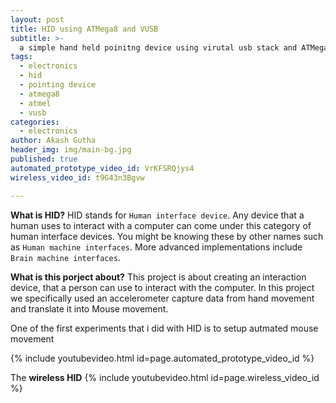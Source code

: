 ```yaml
---
layout: post
title: HID using ATMega8 and VUSB
subtitle: >-
  a simple hand held poinitng device using virutal usb stack and ATMega8
tags:
  - electronics
  - hid
  - pointing device
  - atmega8
  - atmel
  - vusb
categories:
  - electronics
author: Akash Gutha
header_img: img/main-bg.jpg
published: true
automated_prototype_video_id: VrKFSRQjys4
wireless_video_id: t9G43n3Bgvw

---
```

__What is HID?__
HID stands for `Human interface device`. Any device that a human uses to interact with a computer can come under this category of human interface devices. You might be knowing these by other names such as `Human machine interfaces`. More advanced implementations include `Brain machine interfaces`. 

__What is this porject about?__
This project is about creating an interaction device, that a person can use to interact with the computer. In this project we specifically used an accelerometer capture data from hand movement and translate it into Mouse movement.

One of the first experiments that i did with HID is to setup autmated mouse movement

{% include youtubevideo.html id=page.automated_prototype_video_id %}

The __wireless HID__
{% include youtubevideo.html id=page.wireless_video_id %}


